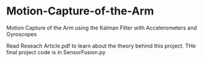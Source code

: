 # Motion-Capture-of-the-Arm
Motion Capture of the Arm using the Kalman Filter with Accelerometers and Gyroscopes 

Read Reseach Article.pdf to learn about the theory behind this project. THe final project code is in SensorFusion.py
